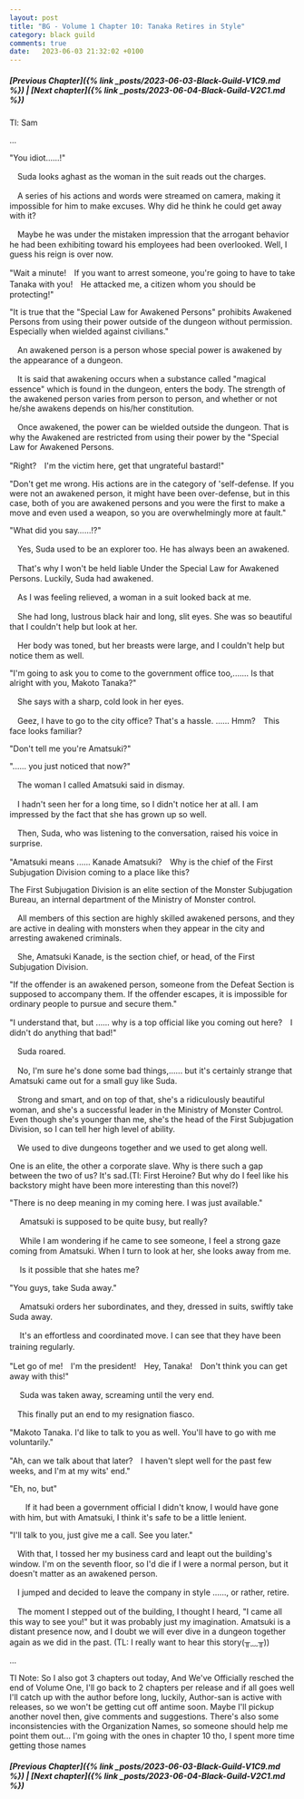 ```yaml
---
layout: post
title: "BG - Volume 1 Chapter 10: Tanaka Retires in Style"
category: black guild
comments: true
date:   2023-06-03 21:32:02 +0100
---
```


##### [Previous Chapter]({% link _posts/2023-06-03-Black-Guild-V1C9.md %}) \| [Next chapter]({% link _posts/2023-06-04-Black-Guild-V2C1.md %})


Tl: Sam

…

"You idiot......!"


　Suda looks aghast as the woman in the suit reads out the charges.

　A series of his actions and words were streamed on camera, making it impossible for him to make excuses. Why did he think he could get away with it?

　Maybe he was under the mistaken impression that the arrogant behavior he had been exhibiting toward his employees had been overlooked. Well, I guess his reign is over now.


<!--more-->
"Wait a minute!　If you want to arrest someone, you're going to have to take Tanaka with you!　He attacked me, a citizen whom you should be protecting!"

"It is true that the "Special Law for Awakened Persons" prohibits Awakened Persons from using their power outside of the dungeon without permission. Especially when wielded against civilians."


　An awakened person is a person whose special power is awakened by the appearance of a dungeon.

　It is said that awakening occurs when a substance called "magical essence" which is found in the dungeon, enters the body. The strength of the awakened person varies from person to person, and whether or not he/she awakens depends on his/her constitution.


　Once awakened, the power can be wielded outside the dungeon. That is why the Awakened are restricted from using their power by the "Special Law for Awakened Persons.


"Right?　I'm the victim here, get that ungrateful bastard!"

"Don't get me wrong. His actions are in the category of 'self-defense. If you were not an awakened person, it might have been over-defense, but in this case, both of you are awakened persons and you were the first to make a move and even used a weapon, so you are overwhelmingly more at fault."

"What did you say……!?"


　Yes, Suda used to be an explorer too. He has always been an awakened.

　That's why I won't be held liable Under the Special Law for Awakened Persons. Luckily, Suda had awakened.


　As I was feeling relieved, a woman in a suit looked back at me.

　She had long, lustrous black hair and long, slit eyes. She was so beautiful that I couldn't help but look at her.

　Her body was toned, but her breasts were large, and I couldn't help but notice them as well.


"I'm going to ask you to come to the government office too,....... Is that alright with you, Makoto Tanaka?"


　She says with a sharp, cold look in her eyes.

　Geez, I have to go to the city office? That's a hassle. ...... Hmm?　This face looks familiar?


"Don't tell me you're Amatsuki?"

"...... you just noticed that now?"


　The woman I called Amatsuki said in dismay.

　I hadn't seen her for a long time, so I didn't notice her at all. I am impressed by the fact that she has grown up so well.


　Then, Suda, who was listening to the conversation, raised his voice in surprise.


"Amatsuki means ...... Kanade Amatsuki?　Why is the chief of the First Subjugation Division coming to a place like this?


The First Subjugation Division is an elite section of the Monster Subjugation Bureau, an internal department of the Ministry of Monster control.

　All members of this section are highly skilled awakened persons, and they are active in dealing with monsters when they appear in the city and arresting awakened criminals.


　She, Amatsuki Kanade, is the section chief, or head, of the First Subjugation Division.


"If the offender is an awakened person, someone from the Defeat Section is supposed to accompany them. If the offender escapes, it is impossible for ordinary people to pursue and secure them."

"I understand that, but ...... why is a top official like you coming out here?　I didn't do anything that bad!"


　Suda roared.


　No, I'm sure he's done some bad things,...... but it's certainly strange that Amatsuki came out for a small guy like Suda.


　Strong and smart, and on top of that, she's a ridiculously beautiful woman, and she's a successful leader in the Ministry of Monster Control. Even though she's younger than me, she's the head of the First Subjugation Division, so I can tell her high level of ability.


　We used to dive dungeons together and we used to get along well.

One is an elite, the other a corporate slave. Why is there such a gap between the two of us? It's sad.(Tl: First Heroine? But why do I feel like his backstory might have been more interesting than this novel?)


"There is no deep meaning in my coming here. I was just available."


　 Amatsuki is supposed to be quite busy, but really?

　 While I am wondering if he came to see someone, I feel a strong gaze coming from Amatsuki. When I turn to look at her, she looks away from me.

　 Is it possible that she hates me?


"You guys, take Suda away."


　 Amatsuki orders her subordinates, and they, dressed in suits, swiftly take Suda away.

　 It's an effortless and coordinated move. I can see that they have been training regularly.
　

"Let go of me!　I'm the president!　Hey, Tanaka!　Don't think you can get away with this!"


　 Suda was taken away, screaming until the very end.

　This finally put an end to my resignation fiasco.


"Makoto Tanaka. I'd like to talk to you as well. You'll have to go with me voluntarily."

"Ah, can we talk about that later?　I haven't slept well for the past few weeks, and I'm at my wits' end."

"Eh, no, but"


　　If it had been a government official I didn't know, I would have gone with him, but with Amatsuki, I think it's safe to be a little lenient.


"I'll talk to you, just give me a call. See you later."


　With that, I tossed her my business card and leapt out the building's window. I'm on the seventh floor, so I'd die if I were a normal person, but it doesn't matter as an awakened person.

　I jumped and decided to leave the company in style ......, or rather, retire.


　The moment I stepped out of the building, I thought I heard, "I came all this way to see you!" but it was probably just my imagination. Amatsuki is a distant presence now, and I doubt we will ever dive in a dungeon together again as we did in the past. (TL: I really want to hear this story(╥﹏╥))


...


Tl Note: So I also got 3 chapters out today, And We've Officially resched the end of Volume One, I'll go back to 2 chapters per release and if all goes well I'll catch up with the author before long, luckily, Author-san is active with releases, so we won't be getting cut off antime soon. Maybe I'll pickup another novel then, give comments and suggestions. There's also some inconsistencies with the Organization Names, so someone should help me point them out...
I'm going with the ones in chapter 10 tho, I spent more time getting those names



##### [Previous Chapter]({% link _posts/2023-06-03-Black-Guild-V1C9.md %}) \| [Next chapter]({% link _posts/2023-06-04-Black-Guild-V2C1.md %})